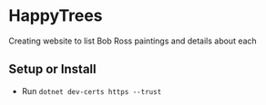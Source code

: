 # HappyTrees
Creating website to list Bob Ross paintings and details about each

## Setup or Install

* Run `dotnet dev-certs https --trust`

